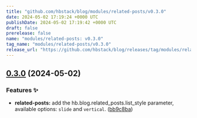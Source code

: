 ```yaml
---
title: "github.com/hbstack/blog/modules/related-posts/v0.3.0"
date: 2024-05-02 17:19:24 +0000 UTC
publishDate: 2024-05-02 17:19:42 +0000 UTC
draft: false
prerelease: false
name: "modules/related-posts: v0.3.0"
tag_name: "modules/related-posts/v0.3.0"
release_url: "https://github.com/hbstack/blog/releases/tag/modules/related-posts/v0.3.0"
---
```


## [0.3.0](https://github.com/hbstack/blog/compare/modules/related-posts/v0.2.5...modules/related-posts/v0.3.0) (2024-05-02)


### Features ✨

* **related-posts:** add the hb.blog.related_posts.list_style parameter, available options: `slide` and `vertical`. ([bb9c8ba](https://github.com/hbstack/blog/commit/bb9c8babb4ce0c359bf0a377c354d2d73eeea736))
